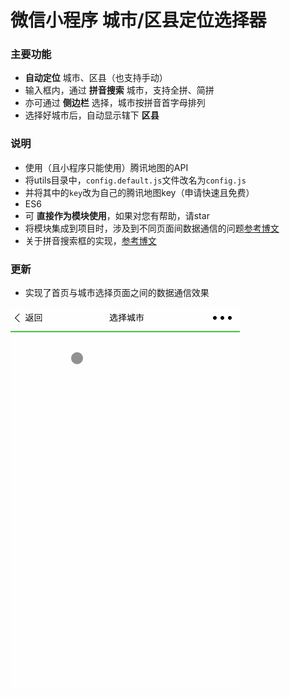 # 微信小程序 城市/区县定位选择器

### 主要功能
* **自动定位** 城市、区县（也支持手动）
* 输入框内，通过 **拼音搜索** 城市，支持全拼、简拼
* 亦可通过 **侧边栏** 选择，城市按拼音首字母排列
* 选择好城市后，自动显示辖下 **区县**

### 说明
* 使用（且小程序只能使用）腾讯地图的API
* 将utils目录中，`config.default.js`文件改名为`config.js`
* 并将其中的`key`改为自己的腾讯地图key（申请快速且免费）
* ES6
* 可 **直接作为模块使用**，如果对您有帮助，请star
* 将模块集成到项目时，涉及到不同页面间数据通信的问题[参考博文](http://blog.csdn.net/beijiyang999/article/details/73109815)
* 关于拼音搜索框的实现，[参考博文](http://blog.csdn.net/beijiyang999/article/details/73135682)

### 更新
* 实现了首页与城市选择页面之间的数据通信效果

![image](./citySelectorGif.gif)
